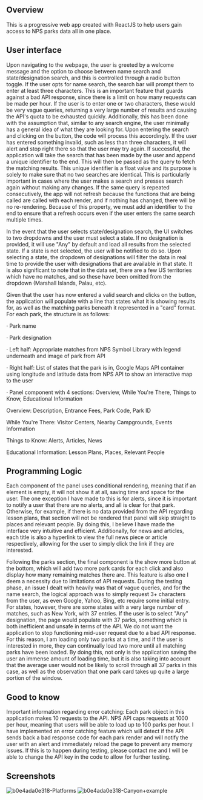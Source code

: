 ## Overview
This is a progressive web app created with ReactJS to help users gain access to NPS parks data all in one place.

## User interface
Upon navigating to the webpage, the user is greeted by a welcome message and the option to choose between name search and state/designation search, and this is controlled through a radio button toggle. If the user opts for name search, the search bar will prompt them to enter at least three characters. This is an important feature that guards against a bad API response, since there is a limit on how many requests can be made per hour. If the user is to enter one or two characters, these would be very vague queries, returning a very large number of results and causing the API's quota to be exhausted quickly. Additionally, this has been done with the assumption that, similar to any search engine, the user minimally has a general idea of what they are looking for. Upon entering the search and clicking on the button, the code will process this accordingly. If the user has entered something invalid, such as less than three characters, it will alert and stop right there so that the user may try again. If successful, the application will take the search that has been made by the user and append a unique identifier to the end. This will then be passed as the query to fetch the matching results. This unique identifier is a float value and its purpose is solely to make sure that no two searches are identical. This is particularly important in cases where the user makes a search and presses search again without making any changes. If the same query is repeated consecutively, the app will not refresh because the functions that are being called are called with each render, and if nothing has changed, there will be no re-rendering. Because of this property, we must add an identifier to the end to ensure that a refresh occurs even if the user enters the same search multiple times. 

In the event that the user selects state/designation search, the UI switches to two dropdowns and the user must select a state. If no designation is provided, it will use "Any" by default and load all results from the selected state. If a state is not selected, the user will be notified to do so. Upon selecting a state, the dropdown of designations will filter the data in real time to provide the user with designations that are available in that state. It is also significant to note that in the data set, there are a few US territories which have no matches, and so these have been omitted from the dropdown (Marshall Islands, Palau, etc). 

Given that the user has now entered a valid search and clicks on the button, the application will populate with a line that states what it is showing results for, as well as the matching parks beneath it represented in a "card" format. For each park, the structure is as follows:

·       Park name

·       Park designation

·       Left half: Appropriate matches from NPS Symbol Library with legend underneath and image of park from API

·       Right half: List of states that the park is in, Google Maps API container using longitude and latitude data from NPS API to show an interactive map to the user

·       Panel component with 4 sections: Overview, While You're There, Things to Know, Educational Information

Overview: Description, Entrance Fees, Park Code, Park ID

While You're There: Visitor Centers, Nearby Campgrounds, Events Information

Things to Know: Alerts, Articles, News

Educational Information: Lesson Plans, Places, Relevant People

## Programming Logic 
Each component of the panel uses conditional rendering, meaning that if an element is empty, it will not show it at all, saving time and space for the user. The one exception I have made to this is for alerts, since it is important to notify a user that there are no alerts, and all is clear for that park. Otherwise, for example, if there is no data provided from the API regarding lesson plans, that section will not be rendered that panel will skip straight to places and relevant people. By doing this, I believe I have made the interface very intuitive and efficient. Additionally, for news and articles, each title is also a hyperlink to view the full news piece or article respectively, allowing for the user to simply click the link if they are interested. 

Following the parks section, the final component is the show more button at the bottom, which will add two more park cards for each click and also display how many remaining matches there are. This feature is also one I deem a necessity due to limitations of API requests. During the testing phase, an issue I dealt with heavily was that of vague queries, and for the name search, the logical approach was to simply request 3+ characters from the user, as even Google, Yahoo, Bing, etc require some initial entry. For states, however, there are some states with a very large number of matches, such as New York, with 37 entries.  If the user is to select "Any" designation, the page would populate with 37 parks, something which is both inefficient and unsafe in terms of the API. We do not want the application to stop functioning mid-user request due to a bad API response. For this reason, I am loading only two parks at a time, and if the user is interested in more, they can continually load two more until all matching parks have been loaded. By doing this, not only is the application saving the user an immense amount of loading time, but it is also taking into account that the average user would not be likely to scroll through all 37 parks in this case, as well as the observation that one park card takes up quite a large portion of the window.

## Good to know
Important information regarding error catching: Each park object in this application makes 10 requests to the API. NPS API caps requests at 1000 per hour, meaning that users will be able to load up to 100 parks per hour. I have implemented an error catching feature which will detect if the API sends back a bad response code for each park render and will notify the user with an alert and immediately reload the page to prevent any memory issues. If this is to happen during testing, please contact me and I will be able to change the API key in the code to allow for further testing. 

## Screenshots
![b0e4ada0e318-Platforms](https://user-images.githubusercontent.com/23727170/60465243-a4d6c000-9c1e-11e9-997f-cd0f2875d4be.png)
![b0e4ada0e318-Canyon+example](https://user-images.githubusercontent.com/23727170/60465244-a56f5680-9c1e-11e9-9be0-d29f604b5fa6.png)
